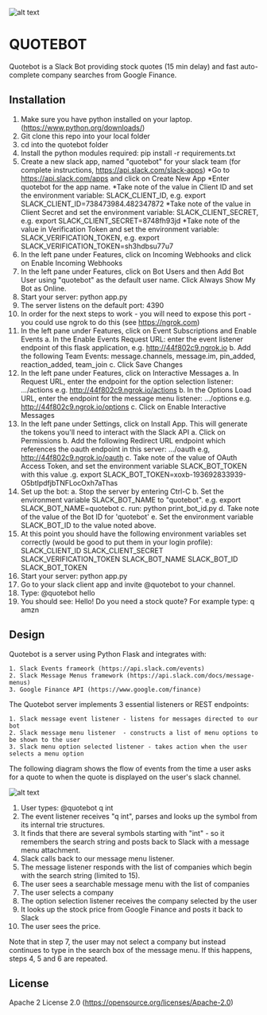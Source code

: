 ![alt text](http://pluralconcepts.com/images/quotebot.jpg "Quotebot")
<h1>QUOTEBOT</h1>

Quotebot is a Slack Bot providing stock quotes (15 min delay) and fast auto-complete company searches from Google Finance.

Installation
------------

   1. Make sure you have python installed on your laptop. (https://www.python.org/downloads/)
   2. Git clone this repo into your local folder
   3. cd into the quotebot folder
   4. Install the python modules required: pip install -r requirements.txt
   5. Create a new slack app, named "quotebot" for your slack team (for complete instructions, https://api.slack.com/slack-apps)
        *Go to https://api.slack.com/apps and click on Create New App
        *Enter quotebot for the app name.
	*Take note of the value in Client ID and set the environment variable:  SLACK_CLIENT_ID, e.g. export SLACK_CLIENT_ID=738473984.482347872
	*Take note of the value in Client Secret and set the environment variable: SLACK_CLIENT_SECRET, e.g. export SLACK_CLIENT_SECRET=8748fh93jd
	*Take note of the value in Verification Token and set the environment variable: SLACK_VERIFICATION_TOKEN, e.g. export SLACK_VERIFICATION_TOKEN=sh3hdbsu77u7
   6. In the left pane under Features, click on Incoming Webhooks and click on Enable Incoming Webhooks	
   7. In the left pane under Features, click on Bot Users and then Add Bot User using "quotebot" as the default user name. Click Always Show My Bot as Online.
   8. Start your server: python app.py
   9. The server listens on the default port: 4390
   10. In order for the next steps to work - you will need to expose this port - you could use ngrok to do this (see https://ngrok.com)
   11. In the left pane under Features, click on Event Subscriptions and Enable Events
        a. In the Enable Events Request URL: enter the event listener endpoint of this flask application, e.g. http://44f802c9.ngrok.io
        b. Add the following Team Events:  message.channels, message.im, pin_added, reaction_added, team_join
	c. Click Save Changes
   12. In the left pane under Features, click on Interactive Messages
        a. In Request URL, enter the endpoint for the option selection listener: .../actions e.g. http://44f802c9.ngrok.io/actions
	b. In the Options Load URL, enter the endpoint for the message menu listener: .../options e.g. http://44f802c9.ngrok.io/options
	c. Click on Enable Interactive Messages
   13. In the left pane under Settings, click on Install App. This will generate the tokens you'll need to interact with the Slack API
        a. Click on Permissions
        b. Add the following Redirect URL endpoint which references the oauth endpoint in this server: .../oauth e.g, http://44f802c9.ngrok.io/oauth
	c. Take note of the value of OAuth Access Token, and set the environment variable SLACK_BOT_TOKEN with this value .g. export SLACK_BOT_TOKEN=xoxb-193692833939-O5btIpdfjbTNFLocOxh7aThas
   14. Set up the bot:
        a. Stop the server by entering Ctrl-C
        b. Set the environment variable SLACK_BOT_NAME to "quotebot". e.g. export SLACK_BOT_NAME=quotebot
        c. run: python print_bot_id.py
	d. Take note of the value of the Bot ID for 'quotebot'
	e. Set the environment variable SLACK_BOT_ID to the value noted above.
   15. At this point you should have the following environment variables set correctly (would be good to put them in your login profile):
        SLACK_CLIENT_ID
        SLACK_CLIENT_SECRET
        SLACK_VERIFICATION_TOKEN
        SLACK_BOT_NAME
        SLACK_BOT_ID
        SLACK_BOT_TOKEN
   16. Start your server: python app.py
   17. Go to your slack client app and invite @quotebot to your channel.
   18. Type: @quotebot hello
   19. You should see:  Hello! Do you need a stock quote? For example type: q amzn

Design
------

Quotebot is a server using Python Flask and integrates with:

    1. Slack Events frameork (https://api.slack.com/events)
    2. Slack Message Menus framework (https://api.slack.com/docs/message-menus)
    3. Google Finance API (https://www.google.com/finance)

The Quotebot server implements 3 essential listeners or REST endpoints:

    1. Slack message event listener - listens for messages directed to our bot
    2. Slack message menu listener  - constructs a list of menu options to be shown to the user
    3. Slack menu option selected listener - takes action when the user selects a menu option

The following diagram shows the flow of events from the time a user asks for a quote to when the quote is displayed on the user's slack channel.

![alt text](http://pluralconcepts.com/images/quotebot-design.jpg "Quotebot Design")

   1. User types: @quotebot q int
   2. The event listener receives "q int", parses and looks up the symbol from its internal trie structures.
   3. It finds that there are several symbols starting with "int" - so it remembers the search string and posts back to Slack with a message menu attachment.
   4. Slack calls back to our message menu listener.
   5. The message listener responds with the list of companies which begin with the search string (limited to 15).
   6. The user sees a searchable message menu with the list of companies
   7. The user selects a company
   8. The option selection listener receives the company selected by the user
   9. It looks up the stock price from Google Finance and posts it back to Slack
   10. The user sees the price.

Note that in step 7, the user may not select a company but instead continues to type in the search box of the message menu.
If this happens, steps 4, 5 and 6 are repeated.

License
-------
Apache 2 License 2.0 (https://opensource.org/licenses/Apache-2.0)